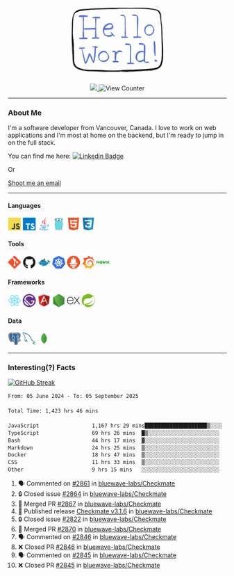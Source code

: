 <div align="center">
    <img src="./img/hello_world.webp" height="200px" width="">
    <div>
        <a href="https://www.linkedin.com/in/ajhollid">
            <img src="https://img.shields.io/badge/LinkedIn-blue"/>
        </a>
        <img src="https://komarev.com/ghpvc/?username=ajhollid&color=yellow" alt="View Counter">
    </div>
</div>

---

### About Me

I'm a software developer from Vancouver, Canada. I love to work on web applications and I'm most at home on the backend, but I'm ready to jump in on the full stack.

You can find me here: [![Linkedin Badge](https://img.shields.io/badge/-ajhollid-blue?style=flat&logo=Linkedin&logoColor=white)](https://www.linkedin.com/in/ajhollid)

Or

[Shoot me an email](mailto:ajhollid@gmail.com)

---

#### Languages

<div>
    <img src="./img/devicons/javascript-original.svg" width=30 height=30 alt="JavaScript">
    <img src="/img/devicons/typescript-original.svg" width=30 height=30 alt="TypeScript">
    <img src="./img/devicons/java-original.svg" width=30 height=30 alt="Java">
    <img src="./img/devicons/go-original.svg" width=30 height=30 alt="Golang">
    <img src="./img/devicons/html5-original.svg" width=30 height=30 alt="HTML 5">
    <img src="./img/devicons/css3-original.svg" width=30 height=30 alt="CSS 3">
</div>

#### Tools

<div>
    <img src="./img/devicons/git-original.svg" width=30 height=30 alt="Git">
    <img src="./img/devicons/github-original.svg" width=30 height=30 alt="Github">
    <img src="./img/devicons/docker-original.svg" width=30 
    height=30 alt="Docker">
    <img src="./img/devicons/kubernetes-original.svg" width=30 height=30 alt="K8">
    <img src="./img/devicons/prometheus-original.svg" width=30 height=30 alt="Prometheus">
    <img src="./img/devicons/grafana-original.svg" width=30 height=30 alt="Grafana">
    <img src="./img/devicons/nginx-original.svg" width=30 height=30 alt="Nginx">
</div>

#### Frameworks

<div>
    <img src="./img/devicons/react-original.svg" width=30 height=30 alt="React">
    <img src="./img/devicons/gatsby-original.svg" width=30 height=30 alt="Gatsby">
    <img src="./img/devicons/angularjs-original.svg" width=30 height=30 alt="AngularJS">
    <img src="./img/devicons/nodejs-original.svg" width=30 height=30 alt="NodeJS">
    <img src="./img/devicons/express-original.svg" width=30 height=30 alt="Express">
    <img src="./img/devicons/spring-original.svg" width=30 height=30 alt="Spring">
</div>

#### Data

<div>
    <img src="./img/devicons/postgresql-original.svg" width=30 height=30 alt="Postgresql">
    <img src="./img/devicons/mysql-original.svg" width=30 height=30 alt="Mysql">
    <img src="./img/devicons/mongodb-original.svg" width=30 height=30 alt="MongoDB">
</div>

---

### Interesting(?) Facts

[![GitHub Streak](http://github-readme-streak-stats.herokuapp.com?user=ajhollid)](https://git.io/streak-stats)

 <!--START_SECTION:waka-->

```txt
From: 05 June 2024 - To: 05 September 2025

Total Time: 1,423 hrs 46 mins

JavaScript                 1,167 hrs 29 mins████████████████████▒░░░░   81.47 %
TypeScript                 69 hrs 26 mins  █▒░░░░░░░░░░░░░░░░░░░░░░░   04.85 %
Bash                       44 hrs 17 mins  ▓░░░░░░░░░░░░░░░░░░░░░░░░   03.09 %
Markdown                   24 hrs 25 mins  ▒░░░░░░░░░░░░░░░░░░░░░░░░   01.70 %
Docker                     18 hrs 47 mins  ▒░░░░░░░░░░░░░░░░░░░░░░░░   01.31 %
CSS                        11 hrs 33 mins  ▒░░░░░░░░░░░░░░░░░░░░░░░░   00.81 %
Other                      9 hrs 15 mins   ░░░░░░░░░░░░░░░░░░░░░░░░░   00.65 %
```

<!--END_SECTION:waka-->


<!--START_SECTION:activity-->
1. 🗣 Commented on [#2861](https://github.com/bluewave-labs/Checkmate/issues/2861#issuecomment-3262505672) in [bluewave-labs/Checkmate](https://github.com/bluewave-labs/Checkmate)
2. 🔒 Closed issue [#2864](https://github.com/bluewave-labs/Checkmate/issues/2864) in [bluewave-labs/Checkmate](https://github.com/bluewave-labs/Checkmate)
3. 🎉 Merged PR [#2867](https://github.com/bluewave-labs/Checkmate/pull/2867) in [bluewave-labs/Checkmate](https://github.com/bluewave-labs/Checkmate)
4. 🚀 Published release [Checkmate v3.1.6](https://github.com/bluewave-labs/Checkmate/releases/tag/v3.1.6) in [bluewave-labs/Checkmate](https://github.com/bluewave-labs/Checkmate)
5. 🔒 Closed issue [#2822](https://github.com/bluewave-labs/Checkmate/issues/2822) in [bluewave-labs/Checkmate](https://github.com/bluewave-labs/Checkmate)
6. 🎉 Merged PR [#2870](https://github.com/bluewave-labs/Checkmate/pull/2870) in [bluewave-labs/Checkmate](https://github.com/bluewave-labs/Checkmate)
7. 🗣 Commented on [#2846](https://github.com/bluewave-labs/Checkmate/pull/2846#issuecomment-3250029733) in [bluewave-labs/Checkmate](https://github.com/bluewave-labs/Checkmate)
8. ❌ Closed PR [#2846](https://github.com/bluewave-labs/Checkmate/pull/2846) in [bluewave-labs/Checkmate](https://github.com/bluewave-labs/Checkmate)
9. 🗣 Commented on [#2845](https://github.com/bluewave-labs/Checkmate/pull/2845#issuecomment-3250018274) in [bluewave-labs/Checkmate](https://github.com/bluewave-labs/Checkmate)
10. ❌ Closed PR [#2845](https://github.com/bluewave-labs/Checkmate/pull/2845) in [bluewave-labs/Checkmate](https://github.com/bluewave-labs/Checkmate)
<!--END_SECTION:activity-->
